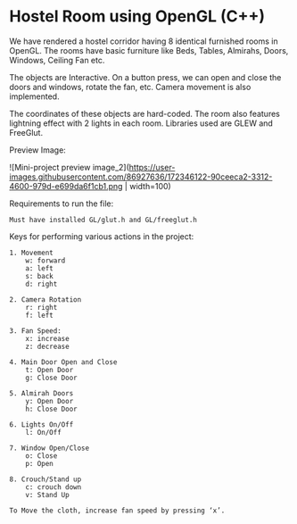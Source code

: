 # Hostel Room using OpenGL (C++)

We have rendered a hostel corridor having 8 identical furnished rooms in OpenGL.
The rooms have basic furniture like Beds, Tables, Almirahs, Doors, Windows, Ceiling Fan etc.

The objects are Interactive. On a button press, we can open and close the doors and windows, rotate the fan, etc.
Camera movement is also implemented.

The coordinates of these objects are hard-coded. 
The room also features lightning effect with 2 lights in each room.
Libraries used are GLEW and FreeGlut.

Preview Image:

![Mini-project preview image_2](https://user-images.githubusercontent.com/86927636/172346122-90ceeca2-3312-4600-979d-e699da6f1cb1.png | width=100)


Requirements to run the file:

	Must have installed GL/glut.h and GL/freeglut.h

Keys for performing various actions in the project:

	1. Movement
		w: forward
		a: left
		s: back
		d: right

	2. Camera Rotation
		r: right
		f: left

	3. Fan Speed:
		x: increase
		z: decrease		

	4. Main Door Open and Close
		t: Open Door
		g: Close Door

	5. Almirah Doors
		y: Open Door
		h: Close Door

	6. Lights On/Off
		l: On/Off

	7. Window Open/Close
		o: Close
		p: Open

	8. Crouch/Stand up
		c: crouch down
		v: Stand Up

	To Move the cloth, increase fan speed by pressing ‘x’.
